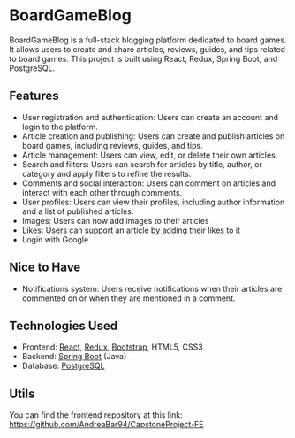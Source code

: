 # BoardGameBlog

BoardGameBlog is a full-stack blogging platform dedicated to board games. It allows users to create and share articles, reviews, guides, and tips related to board games. This project is built using React, Redux, Spring Boot, and PostgreSQL.

## Features

- User registration and authentication: Users can create an account and login to the platform.
- Article creation and publishing: Users can create and publish articles on board games, including reviews, guides, and tips.
- Article management: Users can view, edit, or delete their own articles.
- Search and filters: Users can search for articles by title, author, or category and apply filters to refine the results.
- Comments and social interaction: Users can comment on articles and interact with each other through comments.
- User profiles: Users can view their profiles, including author information and a list of published articles.
- Images: Users can now add images to their articles
- Likes: Users can support an article by adding their likes to it
- Login with Google
  
## Nice to Have

- Notifications system: Users receive notifications when their articles are commented on or when they are mentioned in a comment.

## Technologies Used

- Frontend: [React](https://reactjs.org/), [Redux](https://redux.js.org/), [Bootstrap](https://getbootstrap.com/), HTML5, CSS3
- Backend: [Spring Boot](https://spring.io/projects/spring-boot) (Java)
- Database: [PostgreSQL](https://www.postgresql.org/)

## Utils
You can find the frontend repository at this link: https://github.com/AndreaBar94/CapstoneProject-FE
